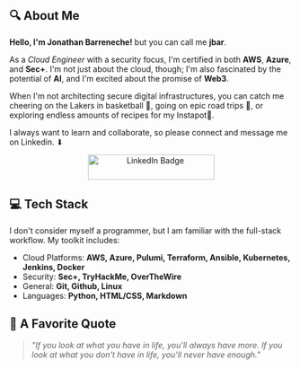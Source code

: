 </p>
</pre>

<h2>🔍 About Me</h2>

<p>
  <strong>Hello, I'm Jonathan Barreneche!</strong> but you can call me <strong>jbar</strong>.
</p>

<p>
  As a <em>Cloud Engineer</em> with a security focus, I'm certified in both <strong>AWS</strong>, <strong>Azure</strong>, and <strong>Sec+</strong>. I'm not just about the cloud, though; I'm also fascinated by the potential of <strong>AI</strong>, and I'm excited about the promise of <strong>Web3</strong>.
</p>

<p>
  When I'm not architecting secure digital infrastructures, you can catch me cheering on the Lakers in basketball 🏀, going on epic road trips 🚗, or exploring endless amounts of recipes for my Instapot🍲.
</p>

<p>
  I always want to learn and collaborate, so please connect and message me on Linkedin. &#11015;
</p>

<p align="center">
  <a href="https://www.linkedin.com/in/jonathanbarreneche/" target="_blank">
    <img src="https://img.shields.io/badge/-JonathanBarreneche-blue?style=flat&logo=Linkedin&logoColor=white" alt="LinkedIn Badge" height="45" width="225">
  </a>
</p>

<h2>💻 Tech Stack</h2>

<p>
  I don't consider myself a programmer, but I am familiar with the full-stack workflow. My toolkit includes:
</p>

<ul>
  <li>Cloud Platforms: <strong>AWS, Azure, Pulumi, Terraform, Ansible, Kubernetes, Jenkins, Docker</strong></li>
  <li>Security: <strong>Sec+, TryHackMe, OverTheWire</strong></li>
  <li>General: <strong>Git, Github, Linux</strong></li>
  <li>Languages: <strong>Python, HTML/CSS, Markdown</strong></li>
</ul>

<h2>📝 A Favorite Quote</h2>

<blockquote>
  <p><i>"If you look at what you have in life, you'll always have more. If you look at what you don't have in life, you'll never have enough."</i></p>
</blockquote>
